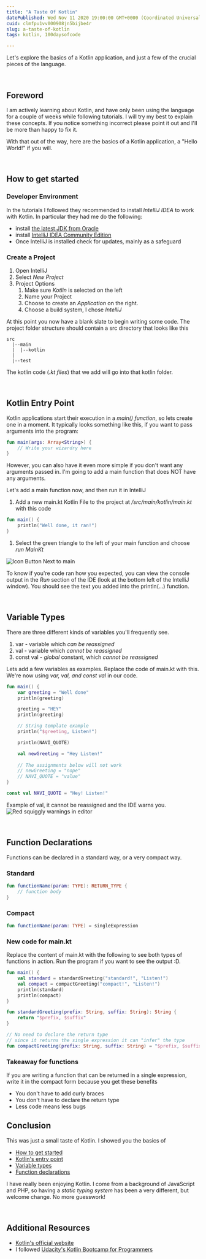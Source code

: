 ```yaml
---
title: "A Taste Of Kotlin"
datePublished: Wed Nov 11 2020 19:00:00 GMT+0000 (Coordinated Universal Time)
cuid: clmfpu1vv000908jn5bijbe4r
slug: a-taste-of-kotlin
tags: kotlin, 100daysofcode

---
```


Let's explore the basics of a Kotlin application, and just a few of the crucial pieces of the language.

&nbsp;
## Foreword

I am actively learning about Kotlin, and have only been using the language for a couple of weeks while following tutorials.  I will try my best to explain these concepts.  If you notice something incorrect please point it out and I'll be more than happy to fix it.

With that out of the way, here are the basics of a Kotlin application, a "Hello World!" if you will.

&nbsp;
## How to get started

### Developer Environment
In the tutorials I followed they recommended to install _IntelliJ IDEA_ to work with Kotlin. In particular they had me do the following:
- install [the latest JDK from Oracle](http://www.oracle.com/technetwork/java/javase/overview/index.html)
- install [IntelliJ IDEA Community Edition](https://www.jetbrains.com/idea/)
- Once IntelliJ is installed check for updates, mainly as a safeguard

### Create a Project
1. Open IntelliJ
1. Select _New Project_
1. Project Options
    1. Make sure _Kotlin_ is selected on the left
    1. Name your Project
    1. Choose to create an _Application_ on the right.
    1. Choose a build system, I chose _IntelliJ_

At this point you now have a blank slate to begin writing some code.  The project folder structure should contain a src directory that looks like this
```
src
  |--main
  |  |--kotlin
  |
  |--test
```

The kotlin code (_.kt files_) that we add will go into that kotlin folder.


&nbsp;
## Kotlin Entry Point
Kotlin applications start their execution in a _main() function_, so lets create one in a moment.  It typically looks something like this, if you want to pass arguments into the program:
```kotlin
fun main(args: Array<String>) {
    // Write your wizardry here
}
```

However, you can also have it even more simple if you don't want any arguments passed in.  I'm going to add a main function that does NOT have any arguments.

Let's add a main function now, and then run it in IntelliJ
1. Add a new main.kt Kotlin File to the project at _/src/main/kotlin/main.kt_ with this code
```kotlin
fun main() {
    println("Well done, it ran!")
}
```
1. Select the green triangle to the left of your main function and choose _run MainKt_

![Icon Button Next to main](/images/runKoltin.PNG)

To know if you're code ran how you expected, you can view the console output in the _Run_ section of the IDE (look at the bottom left of the IntelliJ window).  You should see the text you added into the println(...) function.

&nbsp;
## Variable Types

There are three different kinds of variables you'll frequently see.
1. var - variable which _can be reassigned_
1. val - variable which _cannot be reassigned_
1. const val - _global_ constant, which _cannot be reassigned_

Lets add a few variables as examples.  Replace the code of main.kt with this.  We're now using _var, val, and const val_ in our code.
```kotlin
fun main() {
    var greeting = "Well done"
    println(greeting)

    greeting = "HEY"
    println(greeting)

    // String template example
    println("$greeting, Listen!")

    println(NAVI_QUOTE)

    val newGreeting = "Hey Listen!"
    
    // The assignments below will not work
    // newGreeting = "nope"
    // NAVI_QUOTE = "value"
}

const val NAVI_QUOTE = "Hey! Listen!"
```

Example of val, it cannot be reassigned and the IDE warns you.
![Red squiggly warnings in editor](/images/valReassign.PNG)

&nbsp;
## Function Declarations

Functions can be declared in a standard way, or a very compact way.

### Standard
```kotlin
fun functionName(param: TYPE): RETURN_TYPE {
    // function body
}
```

### Compact
```kotlin
fun functionName(param: TYPE) = singleExpression
```

### New code for main.kt

Replace the content of main.kt with the following to see both types of functions in action. Run the program if you want to see the output :D.

```kotlin
fun main() {
    val standard = standardGreeting("standard!", "Listen!")
    val compact = compactGreeting("compact!", "Listen!")
    println(standard)
    println(compact)
}

fun standardGreeting(prefix: String, suffix: String): String {
    return "$prefix, $suffix"
}

// No need to declare the return type
// since it returns the single expression it can "infer" the type
fun compactGreeting(prefix: String, suffix: String) = "$prefix, $suffix"
```

### Takeaway for functions
If you are writing a function that can be returned in a single expression, write it in the compact form because you get these benefits
- You don't have to add curly braces
- You don't have to declare the return type
- Less code means less bugs

## Conclusion

This was just a small taste of Kotlin.  I showed you the basics of
- [How to get started](#how-to-get-started)
- [Kotlin's entry point](#kotlin-entry-point)
- [Variable types](#variable-types)
- [Function declarations](#function-declarations)

I have really been enjoying Kotlin.  I come from a background of JavaScript and PHP, so having a _static typing system_ has been a very different, but welcome change.  No more guesswork!

&nbsp;
## Additional Resources
- [Kotlin's official website](https://kotlinlang.org)
- I followed [Udacity's Kotlin Bootcamp for Programmers](https://www.udacity.com/course/kotlin-bootcamp-for-programmers--ud9011)